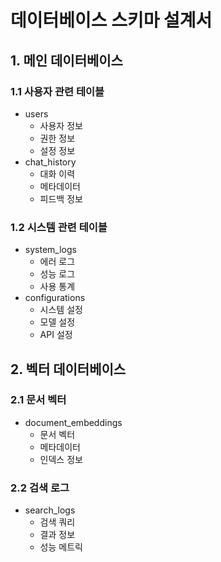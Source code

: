 # 데이터베이스 스키마 설계서

## 1. 메인 데이터베이스

### 1.1 사용자 관련 테이블
- users
  - 사용자 정보
  - 권한 정보
  - 설정 정보
- chat_history
  - 대화 이력
  - 메타데이터
  - 피드백 정보

### 1.2 시스템 관련 테이블
- system_logs
  - 에러 로그
  - 성능 로그
  - 사용 통계
- configurations
  - 시스템 설정
  - 모델 설정
  - API 설정

## 2. 벡터 데이터베이스

### 2.1 문서 벡터
- document_embeddings
  - 문서 벡터
  - 메타데이터
  - 인덱스 정보

### 2.2 검색 로그
- search_logs
  - 검색 쿼리
  - 결과 정보
  - 성능 메트릭 